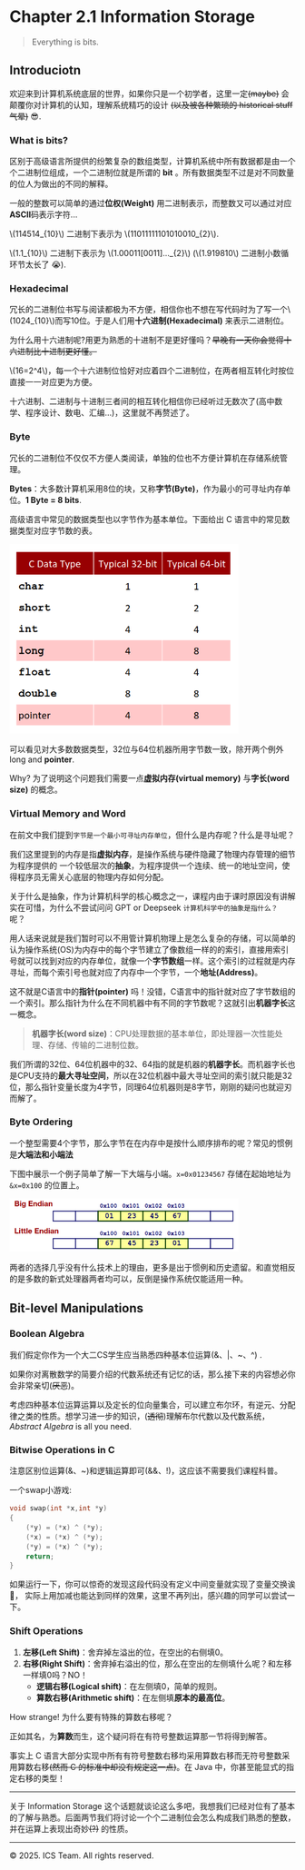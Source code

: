 # Chapter 2.1 Information Storage

> Everything is bits.

## Introduciotn

欢迎来到计算机系统底层的世界，如果你只是一个初学者，这里一定~~(maybe)~~ 会颠覆你对计算机的认知，理解系统精巧的设计 ~~(以及被各种繁琐的 historical stuff 气晕)~~  😎.

### What is bits?

区别于高级语言所提供的纷繁复杂的数组类型，计算机系统中所有数据都是由一个个二进制位组成，一个二进制位就是所谓的 **bit** 。所有数据类型不过是对不同数量的位人为做出的不同的解释。

一般的整数可以简单的通过**位权(Weight)** 用二进制表示，而整数又可以通过对应**ASCII**码表示字符...

\\(114514_{10}\\) 二进制下表示为 \\(11011111101010010_{2}\\).

\\(1.1_{10}\\) 二进制下表示为 \\(1.00011[0011]..._{2}\\) (\\(1.919810\\) 二进制小数循环节太长了 😭).

### Hexadecimal

冗长的二进制位书写与阅读都极为不方便，相信你也不想在写代码时为了写一个\\(1024_{10}\\)而写10位。于是人们用**十六进制(Hexadecimal)** 来表示二进制位。

为什么用十六进制呢?用更为熟悉的十进制不是更好懂吗？~~早晚有一天你会觉得十六进制比十进制更好懂。~~

\\(16=2^4\\)，每一个十六进制位恰好对应着四个二进制位，在两者相互转化时按位直接一一对应更为方便。

十六进制、二进制与十进制三者间的相互转化相信你已经听过无数次了(高中数学、程序设计、数电、汇编...)，这里就不再赘述了。

### Byte

冗长的二进制位不仅仅不方便人类阅读，单独的位也不方便计算机在存储系统管理。

**Bytes**：大多数计算机采用8位的块，又称**字节(Byte)**，作为最小的可寻址内存单位。**1 Byte = 8 bits**.

高级语言中常见的数据类型也以字节作为基本单位。下面给出 C 语言中的常见数据类型对应字节数的表。

<img src="./image/chapter2-sec1-0.png" alt="C data types" width="80%" />

可以看见对大多数数据类型，32位与64位机器所用字节数一致，除开两个例外 long and **pointer**.

Why? 为了说明这个问题我们需要一点**虚拟内存(virtual memory)** 与**字长(word size)** 的概念。

### Virtual Memory and Word

在前文中我们提到```字节是一个最小可寻址内存单位```，但什么是内存呢？什么是寻址呢？

我们这里提到的内存是指**虚拟内存**，是操作系统与硬件隐藏了物理内存管理的细节为程序提供的
一个较低层次的**抽象**，为程序提供一个连续、统一的地址空间，使得程序员无需关心底层的物理内存如何分配。

关于什么是抽象，作为计算机科学的核心概念之一，课程内由于课时原因没有讲解实在可惜，为什么不尝试问问 GPT or Deepseek ```计算机科学中的抽象是指什么？``` 呢？

用人话来说就是我们暂时可以不用管计算机物理上是怎么复杂的存储，可以简单的认为操作系统(OS)为内存中的每个字节建立了像数组一样的的索引，直接用索引号就可以找到对应的内存单位，就像一个**字节数组**一样。这个索引的过程就是内存寻址，而每个索引号也就对应了内存中一个字节，一个**地址(Address)**。

这不就是C语言中的**指针(pointer)** 吗！没错，C语言中的指针就对应了字节数组的一个索引。那么指针为什么在不同机器中有不同的字节数呢？这就引出**机器字长**这一概念。

> **机器字长(word size)**：CPU处理数据的基本单位，即处理器一次性能处理、存储、传输的二进制位数。

我们所谓的32位、64位机器中的32、64指的就是机器的**机器字长**。而机器字长也是CPU支持的**最大寻址空间**，所以在32位机器中最大寻址空间的索引就只能是32位，那么指针变量长度为4字节，同理64位机器则是8字节，刚刚的疑问也就迎刃而解了。

### Byte Ordering

一个整型需要4个字节，那么字节在在内存中是按什么顺序排布的呢？常见的惯例是**大端法和小端法**

下图中展示一个例子简单了解一下大端与小端。```x=0x01234567``` 存储在起始地址为 ```&x=0x100``` 的位置上。

<img src="./image/chapter2-sec1-1.png" alt="An example for byte order" width="80%" />

两者的选择几乎没有什么技术上的理由，更多是出于惯例和历史遗留。和直觉相反的是多数的新式处理器两者均可以，反倒是操作系统仅能适用一种。

## Bit-level Manipulations

### Boolean Algebra

我们假定你作为一个大二CS学生应当熟悉四种基本位运算(&、|、~、^) .

如果你对离散数学的简要介绍的代数系统还有记忆的话，那么接下来的内容想必你会非常亲切(~~厌恶~~)。

考虑四种基本位运算运算以及定长的位向量集合，可以建立布尔环，有逆元、分配律之类的性质。想学习进一步的知识，(~~透彻~~)理解布尔代数以及代数系统，*Abstract Algebra* is all you need.

### Bitwise Operations in C

注意区别位运算(&、~)和逻辑运算即可(&&、!)，这应该不需要我们课程科普。

一个swap小游戏:

```C
void swap(int *x,int *y)
{
    (*y) = (*x) ^ (*y);
    (*x) = (*x) ^ (*y);
    (*y) = (*x) ^ (*y);
    return;
}
```
如果运行一下，你可以惊奇的发现这段代码没有定义中间变量就实现了变量交换诶 🧐， 实际上用加减也能达到同样的效果，这里不再列出，感兴趣的同学可以尝试一下。

### Shift Operations

1. **左移(Left Shift)**：舍弃掉左溢出的位，在空出的右侧填0。
2. **右移(Right Shift)**：舍弃掉右溢出的位，那么在空出的左侧填什么呢？和左移一样填0吗？NO！
    - **逻辑右移(Logical shift)**：在左侧填0，简单的规则。
    - **算数右移(Arithmetic shift)**：在左侧填**原本的最高位**。

How strange! 为什么要有特殊的算数右移呢？

正如其名，为**算数**而生，这个疑问将在有符号整数运算那一节将得到解答。

事实上 C 语言大部分实现中所有有符号整数右移均采用算数右移而无符号整数采用算数右移~~(然而 C 的标准中却没有规定这一点)~~。在 Java 中，你甚至能显式的指定右移的类型！

------

关于 Information Storage 这个话题就谈论这么多吧，我想我们已经对位有了基本的了解与熟悉。后面两节我们将讨论一个个二进制位会怎么构成我们熟悉的整数，并在运算上表现出奇妙~~(?)~~ 的性质。

------
© 2025. ICS Team. All rights reserved.